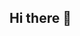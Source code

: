 ## Hi there 👋

<!--
**Ikeconz/Ikeconz** is a ✨ _special_ ✨ repository because its `README.md` (this file) appears on your GitHub profile.

Here are some ideas to get you started:
<h1 align="center">👋 Hi, I'm Teye Isaac Nomo</h1>

<h3 align="center">🚀 Frontend Developer | Aspiring Software Engineer | AI Enthusiast</h3>

---

### 🧭 About Me

🌱 I’m currently a **Frontend Development Learner at ALX Africa**, exploring the world of modern web technologies and creative software solutions.
💡 My journey into **Software Engineering** began with a deep passion for solving problems, thinking creatively, and using technology to make a meaningful difference in education and everyday life.
🎯 **My Vision:** To become a **Software Engineer** who uses creativity and technology to solve real-world problems, build impactful digital solutions, and make life easier for people and communities.

---

### 💻 What I’m Currently Working On

* Building responsive, accessible, and dynamic web applications.
* Experimenting with **AI-powered automation** and **interactive learning tools**.
* Developing portfolio projects that combine design, usability, and functionality.

---

### 🧠 Skills & Tools

#### 🌐 Frontend Development

* HTML5, CSS3, JavaScript (ES6+)
* React.js, Tailwind CSS, Bootstrap
* Responsive Web Design & Accessibility (A11y)

#### ⚙️ Tools & Platforms

* Git & GitHub | VS Code | Figma | Netlify | Vercel

#### 🤖 AI & Automation Interests

* OpenAI Tools, APIs, and AI Chatbots
* Educational Technology & Smart Learning Platforms

---

### 🌍 Projects Showcase

| Project                | Description                                                                      | Tech Stack                 |
| ---------------------- | -------------------------------------------------------------------------------- | -------------------------- |
| **EduLearn AI**        | AI-powered learning assistant that supports students in underprivileged schools. | React, Node.js, OpenAI API |
| **Creative Portfolio** | My personal developer portfolio showcasing projects and skills.                  | HTML, CSS, JavaScript      |
| **Task Automator**     | Automation tool to simplify routine web tasks using AI triggers.                 | Python, Flask, AI API      |

> 🧩 *See more projects on my [GitHub repositories](https://github.com/Ikeconz?tab=repositories).*

---

### 📫 Connect With Me

<p align="center">
  <a href="mailto:teyeisaacnomo10@gmail.com"><img src="https://img.shields.io/badge/Email-%23D14836.svg?style=for-the-badge&logo=gmail&logoColor=white" /></a>
  <a href="https://linkedin.com/in/teye-isaac-9aab8334a/"><img src="https://img.shields.io/badge/LinkedIn-%230A66C2.svg?style=for-the-badge&logo=linkedin&logoColor=white" /></a>
  <a href="https://github.com/Ikeconz"><img src="https://img.shields.io/badge/GitHub-%23181717.svg?style=for-the-badge&logo=github&logoColor=white" /></a>
</p>

---

### 📊 GitHub Stats

<p align="center">
  <img src="https://github-readme-stats.vercel.app/api?username=Ikeconz&show_icons=true&theme=tokyonight" alt="GitHub stats" />
  <img src="https://github-readme-streak-stats.herokuapp.com/?user=Ikeconz&theme=tokyonight" alt="GitHub streak" />
</p>

---

### 🗓️ Fun Fact

💬 *I believe technology is not just about coding — it’s about creativity, connection, and change.*

---

### 🏗️ Current Goals

* 💻 Contribute to open-source educational tech projects.
* 🎓 Build AI-driven platforms that support learners.
* 🌱 Grow into a full-stack developer and software engineer.

---

<p align="center">
  <b>✨ “Code with creativity. Build with purpose. Change with technology.” ✨</b>
</p>
